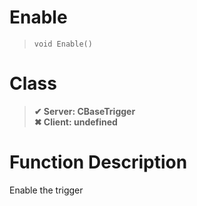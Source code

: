 # Enable
> `void Enable()`
# Class
> __✔ Server: CBaseTrigger__  
> __✖ Client: undefined__  
# Function Description
Enable the trigger
